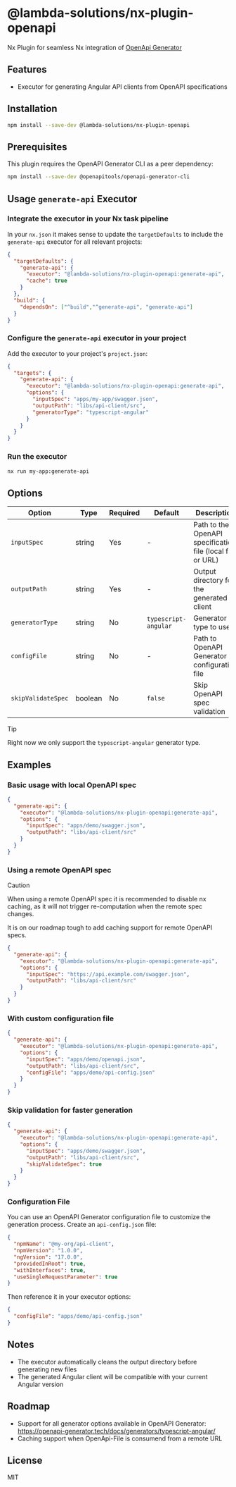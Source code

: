 # @lambda-solutions/nx-plugin-openapi
Nx Plugin for seamless Nx integration of [OpenApi Generator](https://openapi-generator.tech)

## Features
* Executor for generating Angular API clients from OpenAPI specifications

## Installation

```bash
npm install --save-dev @lambda-solutions/nx-plugin-openapi
```

## Prerequisites

This plugin requires the OpenAPI Generator CLI as a peer dependency:

```bash
npm install --save-dev @openapitools/openapi-generator-cli
```

## Usage `generate-api` Executor

### Integrate the executor in your Nx task pipeline
In your `nx.json` it makes sense to update the `targetDefaults` to include the `generate-api` executor for all relevant projects:

```json
{
  "targetDefaults": {
    "generate-api": {
      "executor": "@lambda-solutions/nx-plugin-openapi:generate-api",
      "cache": true
    }
  },
  "build": {
    "dependsOn": ["^build","^generate-api", "generate-api"]
  }
}
```

### Configure the `generate-api` executor in your project

Add the executor to your project's `project.json`:

```json
{
  "targets": {
    "generate-api": {
      "executor": "@lambda-solutions/nx-plugin-openapi:generate-api",
      "options": {
        "inputSpec": "apps/my-app/swagger.json",
        "outputPath": "libs/api-client/src",
        "generatorType": "typescript-angular"
      }
    }
  }
}
```

### Run the executor

```bash
nx run my-app:generate-api
```

## Options

| Option | Type | Required | Default | Description |
|--------|------|----------|---------|-------------|
| `inputSpec` | string | Yes | - | Path to the OpenAPI specification file (local file or URL) |
| `outputPath` | string | Yes | - | Output directory for the generated client |
| `generatorType` | string | No | `typescript-angular` | Generator type to use |
| `configFile` | string | No | - | Path to OpenAPI Generator configuration file |
| `skipValidateSpec` | boolean | No | `false` | Skip OpenAPI spec validation |

> [!TIP]
> Right now we only support the `typescript-angular` generator type.

## Examples

### Basic usage with local OpenAPI spec

```json
{
  "generate-api": {
    "executor": "@lambda-solutions/nx-plugin-openapi:generate-api",
    "options": {
      "inputSpec": "apps/demo/swagger.json",
      "outputPath": "libs/api-client/src"
    }
  }
}
```

### Using a remote OpenAPI spec
> [!CAUTION]
> When using a remote OpenAPI spec it is recommended to disable nx caching, as it will not trigger re-computation when the remote spec changes.
> 
> It is on our roadmap tough to add caching support for remote OpenAPI specs.


```json
{
  "generate-api": {
    "executor": "@lambda-solutions/nx-plugin-openapi:generate-api",
    "options": {
      "inputSpec": "https://api.example.com/swagger.json",
      "outputPath": "libs/api-client/src"
    }
  }
}
```

### With custom configuration file

```json
{
  "generate-api": {
    "executor": "@lambda-solutions/nx-plugin-openapi:generate-api",
    "options": {
      "inputSpec": "apps/demo/openapi.json",
      "outputPath": "libs/api-client/src",
      "configFile": "apps/demo/api-config.json"
    }
  }
}
```

### Skip validation for faster generation

```json
{
  "generate-api": {
    "executor": "@lambda-solutions/nx-plugin-openapi:generate-api",
    "options": {
      "inputSpec": "apps/demo/swagger.json",
      "outputPath": "libs/api-client/src",
      "skipValidateSpec": true
    }
  }
}
```

### Configuration File

You can use an OpenAPI Generator configuration file to customize the generation process. Create an `api-config.json` file:

```json
{
  "npmName": "@my-org/api-client",
  "npmVersion": "1.0.0",
  "ngVersion": "17.0.0",
  "providedInRoot": true,
  "withInterfaces": true,
  "useSingleRequestParameter": true
}
```

Then reference it in your executor options:

```json
{
  "configFile": "apps/demo/api-config.json"
}
```

## Notes

- The executor automatically cleans the output directory before generating new files
- The generated Angular client will be compatible with your current Angular version

## Roadmap
- Support for all generator options available in OpenAPI Generator: https://openapi-generator.tech/docs/generators/typescript-angular/
- Caching support when OpenApi-File is consumend from a remote URL



## License

MIT
